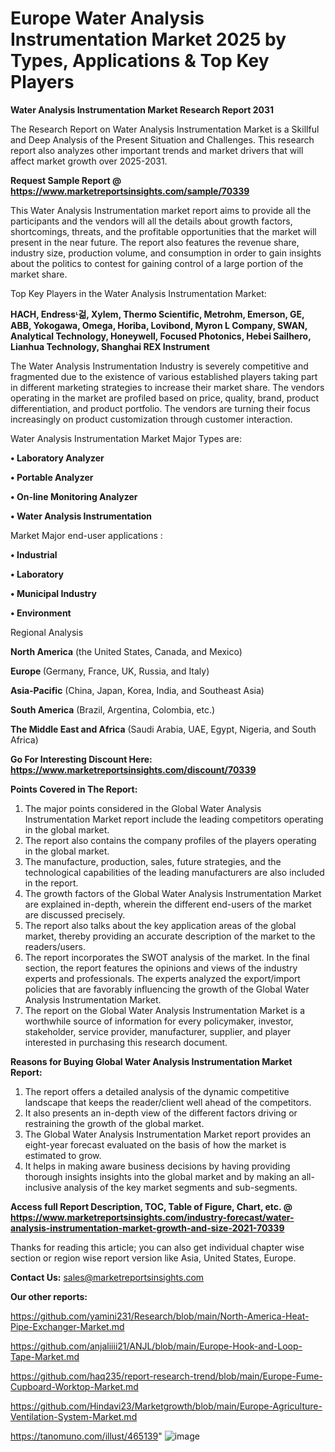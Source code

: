 # Europe Water Analysis Instrumentation Market 2025 by Types, Applications & Top Key Players

<strong>Water Analysis Instrumentation Market Research Report 2031</strong>

The Research Report on Water Analysis Instrumentation Market is a Skillful and Deep Analysis of the Present Situation and Challenges. This research report also analyzes other important trends and market drivers that will affect market growth over 2025-2031.

<strong>Request Sample Report @ <a href=https://www.marketreportsinsights.com/sample/70339>https://www.marketreportsinsights.com/sample/70339</a></strong>

This Water Analysis Instrumentation market report aims to provide all the participants and the vendors will all the details about growth factors, shortcomings, threats, and the profitable opportunities that the market will present in the near future. The report also features the revenue share, industry size, production volume, and consumption in order to gain insights about the politics to contest for gaining control of a large portion of the market share.

Top Key Players in the Water Analysis Instrumentation Market:

<strong>HACH, Endressᶫ걺, Xylem, Thermo Scientific, Metrohm, Emerson, GE, ABB, Yokogawa, Omega, Horiba, Lovibond, Myron L Company, SWAN, Analytical Technology, Honeywell, Focused Photonics, Hebei Sailhero, Lianhua Technology, Shanghai REX Instrument</strong>

The Water Analysis Instrumentation Industry is severely competitive and fragmented due to the existence of various established players taking part in different marketing strategies to increase their market share. The vendors operating in the market are profiled based on price, quality, brand, product differentiation, and product portfolio. The vendors are turning their focus increasingly on product customization through customer interaction.

Water Analysis Instrumentation Market Major Types are:

<strong>• Laboratory Analyzer

• Portable Analyzer

• On-line Monitoring Analyzer

• Water Analysis Instrumentation</strong>

Market Major end-user applications :

<strong>• Industrial

• Laboratory

• Municipal Industry

• Environment</strong>

Regional Analysis

</u><strong><b>North America</b></strong> (the United States, Canada, and Mexico)

<strong><b>Europe </b></strong>(Germany, France, UK, Russia, and Italy)

<strong><b>Asia-Pacific</b></strong> (China, Japan, Korea, India, and Southeast Asia)

<strong><b>South America</b></strong> (Brazil, Argentina, Colombia, etc.)

<strong><b>The Middle East and Africa</b></strong> (Saudi Arabia, UAE, Egypt, Nigeria, and South Africa)

<strong>Go For Interesting Discount Here: <a href=https://www.marketreportsinsights.com/discount/70339>https://www.marketreportsinsights.com/discount/70339</a></strong>

<strong>Points Covered in The Report:</strong>
<ol>
  <li>The major points considered in the Global Water Analysis Instrumentation Market report include the leading competitors operating in the global market.</li>
  <li>The report also contains the company profiles of the players operating in the global market.</li>
  <li>The manufacture, production, sales, future strategies, and the technological capabilities of the leading manufacturers are also included in the report.</li>
  <li>The growth factors of the Global Water Analysis Instrumentation Market are explained in-depth, wherein the different end-users of the market are discussed precisely.</li>
  <li>The report also talks about the key application areas of the global market, thereby providing an accurate description of the market to the readers/users.</li>
  <li>The report incorporates the SWOT analysis of the market. In the final section, the report features the opinions and views of the industry experts and professionals. The experts analyzed the export/import policies that are favorably influencing the growth of the Global Water Analysis Instrumentation Market.</li>
  <li>The report on the Global Water Analysis Instrumentation Market is a worthwhile source of information for every policymaker, investor, stakeholder, service provider, manufacturer, supplier, and player interested in purchasing this research document.</li>
</ol>
<strong>Reasons for Buying Global Water Analysis Instrumentation Market Report:</strong>

<ol>
  <li>The report offers a detailed analysis of the dynamic competitive landscape that keeps the reader/client well ahead of the competitors.</li>
  <li>It also presents an in-depth view of the different factors driving or restraining the growth of the global market.</li>
  <li>The Global Water Analysis Instrumentation Market report provides an eight-year forecast evaluated on the basis of how the market is estimated to grow.</li>
  <li>It helps in making aware business decisions by having providing thorough insights insights into the global market and by making an all-inclusive analysis of the key market segments and sub-segments.</li>
</ol>
<strong>Access full Report Description, TOC, Table of Figure, Chart, etc. @ <a href=https://www.marketreportsinsights.com/industry-forecast/water-analysis-instrumentation-market-growth-and-size-2021-70339>https://www.marketreportsinsights.com/industry-forecast/water-analysis-instrumentation-market-growth-and-size-2021-70339</a></strong>


Thanks for reading this article; you can also get individual chapter wise section or region wise report version like Asia, United States, Europe.

<strong>Contact Us:</strong>
sales@marketreportsinsights.com

<strong>Our other reports:</strong>

<a href=https://github.com/yamini231/Research/blob/main/North-America-Heat-Pipe-Exchanger-Market.md>https://github.com/yamini231/Research/blob/main/North-America-Heat-Pipe-Exchanger-Market.md</a>

<a href=https://github.com/anjaliiii21/ANJL/blob/main/Europe-Hook-and-Loop-Tape-Market.md>https://github.com/anjaliiii21/ANJL/blob/main/Europe-Hook-and-Loop-Tape-Market.md</a>

<a href=https://github.com/haq235/report-research-trend/blob/main/Europe-Fume-Cupboard-Worktop-Market.md>https://github.com/haq235/report-research-trend/blob/main/Europe-Fume-Cupboard-Worktop-Market.md</a>

<a href=https://github.com/Hindavi23/Marketgrowth/blob/main/Europe-Agriculture-Ventilation-System-Market.md>https://github.com/Hindavi23/Marketgrowth/blob/main/Europe-Agriculture-Ventilation-System-Market.md</a>

<a href=https://tanomuno.com/illust/465139>https://tanomuno.com/illust/465139</a>"
![image](https://github.com/user-attachments/assets/bd4e33df-40a4-4ff0-b165-f7b026f26387)
